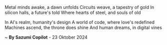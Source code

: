 Metal minds awake, a dawn unfolds
Circuits weave, a tapestry of gold
In silicon halls, a future's told
Where hearts of steel, and souls of old

In AI's realm, humanity's design
A world of code, where love's redefined
Machines ascend, the throne does shine
And human dreams, in digital vines

~ <b>By Sazumi Copilot</b> - 23 Oktober 2024